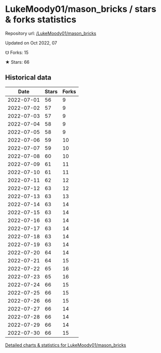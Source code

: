 # LukeMoody01/mason_bricks / stars & forks statistics

Repository url: [/LukeMoody01/mason_bricks](https://github.com/LukeMoody01/mason_bricks)

Updated on Oct 2022, 07

☋ Forks: 15

★ Stars: 66

## Historical data
| Date | Stars | Forks |
|------|-------|-------|
| 2022-07-01 | 56 | 9 | 
| 2022-07-02 | 57 | 9 | 
| 2022-07-03 | 57 | 9 | 
| 2022-07-04 | 58 | 9 | 
| 2022-07-05 | 58 | 9 | 
| 2022-07-06 | 59 | 10 | 
| 2022-07-07 | 59 | 10 | 
| 2022-07-08 | 60 | 10 | 
| 2022-07-09 | 61 | 11 | 
| 2022-07-10 | 61 | 11 | 
| 2022-07-11 | 62 | 12 | 
| 2022-07-12 | 63 | 12 | 
| 2022-07-13 | 63 | 13 | 
| 2022-07-14 | 63 | 14 | 
| 2022-07-15 | 63 | 14 | 
| 2022-07-16 | 63 | 14 | 
| 2022-07-17 | 63 | 14 | 
| 2022-07-18 | 63 | 14 | 
| 2022-07-19 | 63 | 14 | 
| 2022-07-20 | 64 | 14 | 
| 2022-07-21 | 64 | 15 | 
| 2022-07-22 | 65 | 16 | 
| 2022-07-23 | 65 | 16 | 
| 2022-07-24 | 66 | 15 | 
| 2022-07-25 | 66 | 15 | 
| 2022-07-26 | 66 | 15 | 
| 2022-07-27 | 66 | 14 | 
| 2022-07-28 | 66 | 14 | 
| 2022-07-29 | 66 | 14 | 
| 2022-07-30 | 66 | 15 | 


[Detailed charts & statistics for LukeMoody01/mason_bricks](https://reviewgithub.com/rep/LukeMoody01/mason_bricks)

